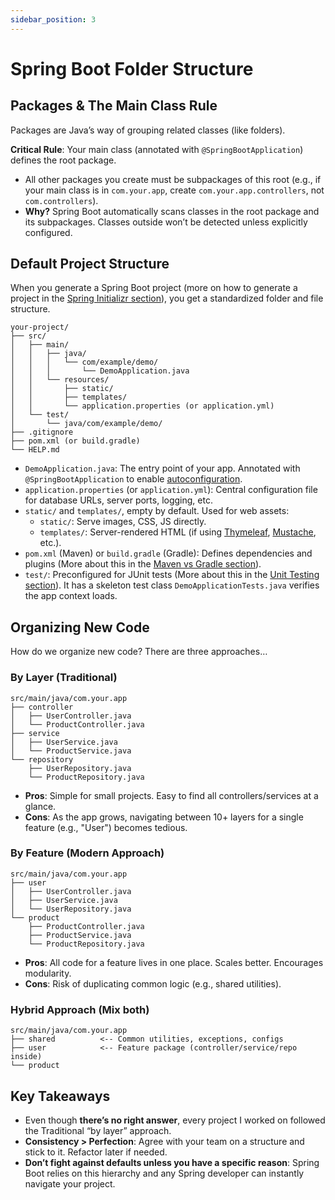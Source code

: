 ```yaml
---
sidebar_position: 3
---
```


# Spring Boot Folder Structure

## Packages & The Main Class Rule
Packages are Java’s way of grouping related classes (like folders).

**Critical Rule**: Your main class (annotated with `@SpringBootApplication`) defines the root package.

* All other packages you create must be subpackages of this root (e.g., if your main class is in `com.your.app`, create `com.your.app.controllers`, not `com.controllers`).
* **Why?** Spring Boot automatically scans classes in the root package and its subpackages. Classes outside won’t be detected unless explicitly configured.

## Default Project Structure

When you generate a Spring Boot project (more on how to generate a project in the [Spring Initializr section](/lets-create-a-spring-boot-project/spring-initializr)), you get a standardized folder and file structure.

```log
your-project/  
├── src/  
│   ├── main/  
│   │   ├── java/  
│   │   │   └── com/example/demo/  
│   │   │       └── DemoApplication.java
│   │   └── resources/  
│   │       ├── static/
│   │       ├── templates/
│   │       └── application.properties (or application.yml)
│   └── test/  
│       └── java/com/example/demo/  
├── .gitignore
├── pom.xml (or build.gradle)
└── HELP.md
```

* `DemoApplication.java`: The entry point of your app. Annotated with `@SpringBootApplication` to enable [autoconfiguration](https://docs.spring.io/spring-boot/reference/using/auto-configuration.html).
* `application.properties` (or `application.yml`): Central configuration file for database URLs, server ports, logging, etc.
* `static/` and `templates/`, empty by default. Used for web assets:
  * `static/`: Serve images, CSS, JS directly.
  * `templates/`: Server-rendered HTML (if using [Thymeleaf](https://www.thymeleaf.org/), [Mustache](https://www.baeldung.com/spring-boot-mustache), etc.).
* `pom.xml` (Maven) or `build.gradle` (Gradle): Defines dependencies and plugins (More about this in the [Maven vs Gradle section](/lets-create-a-spring-boot-project/spring-initializr#project-maven-vs-gradle)).
* `test/`: Preconfigured for JUnit tests (More about this in the [Unit Testing section](/category/unit-testing)). It has a skeleton test class `DemoApplicationTests.java` verifies the app context loads.

## Organizing New Code

How do we organize new code? There are three approaches…

### By Layer (Traditional)

```log
src/main/java/com.your.app  
├── controller  
│   ├── UserController.java  
│   └── ProductController.java  
├── service  
│   ├── UserService.java  
│   └── ProductService.java  
└── repository  
    ├── UserRepository.java  
    └── ProductRepository.java
```

* **Pros**: Simple for small projects. Easy to find all controllers/services at a glance.
* **Cons**: As the app grows, navigating between 10+ layers for a single feature (e.g., "User") becomes tedious.

### By Feature (Modern Approach)

```log
src/main/java/com.your.app  
├── user  
│   ├── UserController.java  
│   ├── UserService.java  
│   └── UserRepository.java  
└── product  
    ├── ProductController.java  
    ├── ProductService.java  
    └── ProductRepository.java
```

* **Pros**: All code for a feature lives in one place. Scales better. Encourages modularity.
* **Cons**: Risk of duplicating common logic (e.g., shared utilities).

### Hybrid Approach (Mix both)

```log
src/main/java/com.your.app  
├── shared          <-- Common utilities, exceptions, configs  
├── user            <-- Feature package (controller/service/repo inside)  
└── product
```

## Key Takeaways
* Even though **there’s no right answer**, every project I worked on followed the Traditional “by layer” approach.
* **Consistency > Perfection**: Agree with your team on a structure and stick to it. Refactor later if needed.
* **Don’t fight against defaults unless you have a specific reason**: Spring Boot relies on this hierarchy and any Spring developer can instantly navigate your project.